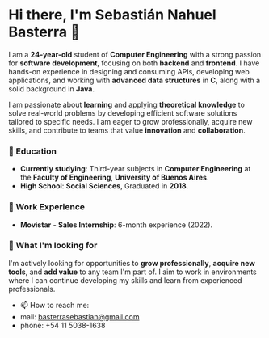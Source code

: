 # Hi there, I'm Sebastián Nahuel Basterra 👋

I am a **24-year-old** student of **Computer Engineering** with a strong passion for **software development**, focusing on both **backend** and **frontend**. I have hands-on experience in designing and consuming APIs, developing web applications, and working with **advanced data structures** in **C**, along with a solid background in **Java**.

I am passionate about **learning** and applying **theoretical knowledge** to solve real-world problems by developing efficient software solutions tailored to specific needs. I am eager to grow professionally, acquire new skills, and contribute to teams that value **innovation** and **collaboration**.

### 💼 Education
- **Currently studying**: Third-year subjects in **Computer Engineering** at the **Faculty of Engineering**, **University of Buenos Aires**.
- **High School**: **Social Sciences**, Graduated in **2018**.


### 🚀 Work Experience
- **Movistar** - **Sales Internship**: 6-month experience (2022).

### 🌱 What I'm looking for
I'm actively looking for opportunities to **grow professionally**, **acquire new tools**, and **add value** to any team I'm part of. I aim to work in environments where I can continue developing my skills and learn from experienced professionals.


- 📫 How to reach me:
- mail: basterrasebastian@gmail.com
- phone: +54 11 5038-1638


<!---
Cbonchan/Cbonchan is a ✨ special ✨ repository because its `README.md` (this file) appears on your GitHub profile.
You can click the Preview link to take a look at your changes.
--->
